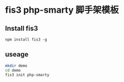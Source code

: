# fis3 php-smarty 脚手架模板

## Install fis3

`npm install fis3 -g`

## useage

```bash
mkdir demo
cd demo
fis3 init php-smarty
```
